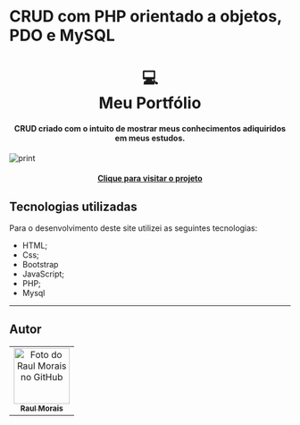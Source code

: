 # CRUD com PHP orientado a objetos, PDO e MySQL

<h1 align="center">
  💻<br>Meu Portfólio
</h1>

<h4 align="center">
  CRUD criado com o intuito de mostrar meus conhecimentos adiquiridos em meus estudos.
</h4>

![print](https://user-images.githubusercontent.com/95720726/151671718-47dcf248-04ff-40cc-8c62-aa0ef1c19025.png)

<h4 align="center"><a href="https://portfolio-psi-rose-26.vercel.app/">Clique para visitar o projeto</a></h4>

## Tecnologias utilizadas
Para o desenvolvimento deste site utilizei as seguintes tecnologias:

- HTML;
- Css;
- Bootstrap
- JavaScript;
- PHP;
- Mysql

---

## Autor<br>
<table>
  <tr>
    <td align="center">
      <a href="https://github.com/raulmoraiss47">
        <img src="" width="100px;" alt="Foto do Raul Morais no GitHub"/><br>
        <sub>
          <b>Raul Morais</b>
        </sub>
      </a>
    </td>
  </tr>
</table>

